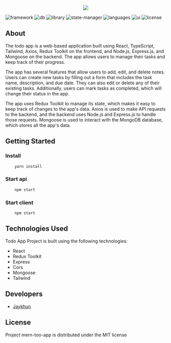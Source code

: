 <p align="center">
      <img src="https://i.imgur.com/oHgzQdh.png">
</p>

<p>
   <img src="https://img.shields.io/badge/framework-express%20v4.18.2-%23EAD41C" alt="framework">
   <img src="https://img.shields.io/badge/database-mongoose%20v7.2.2-%233F9636" alt="db">
   <img src="https://img.shields.io/badge/library-react%20v18.2.0-%2300CDF2" alt="library">
   <img src="https://img.shields.io/badge/state%20manager-redux--toolkit%20v1.9.3-%237046B2" alt="state-manager">
   <img src="https://img.shields.io/badge/languages-typescript%20v4.4.2-%232F74C0" alt="languages">
   <img src="https://img.shields.io/badge/ui-tailwind%20v3.3.2-%2307ADCA" alt="ui">
  <img src="https://img.shields.io/badge/license-MIT-%23A10000" alt="license">
</p>

## About

The todo app is a web-based application built using React, TypeScript, Tailwind, Axios, Redux Toolkit on the frontend, and Node.js, Express.js, and Mongoose on the backend. The app allows users to manage their tasks and keep track of their progress.

The app has several features that allow users to add, edit, and delete notes. Users can create new tasks by filling out a form that includes the task name, description, and due date. They can also edit or delete any of their existing tasks. Additionally, users can mark tasks as completed, which will change their status in the app.

The app uses Redux Toolkit to manage its state, which makes it easy to keep track of changes to the app's data. Axios is used to make API requests to the backend, and the backend uses Node.js and Express.js to handle those requests. Mongoose is used to interact with the MongoDB database, which stores all the app's data.

## Getting Started

### Install 
        yarn install
### Start api 
        npm start
### Start client
        npm start

## Technologies Used
Todo App Project is built using the following technologies:

- React
- Redux Toolkit
- Express
- Cors
- Mongoose
- Tailwind

## Developers

- [Jaykhun](https://github.com/Jaykhun)

## License

Project mern-too-app is distributed under the MIT license
